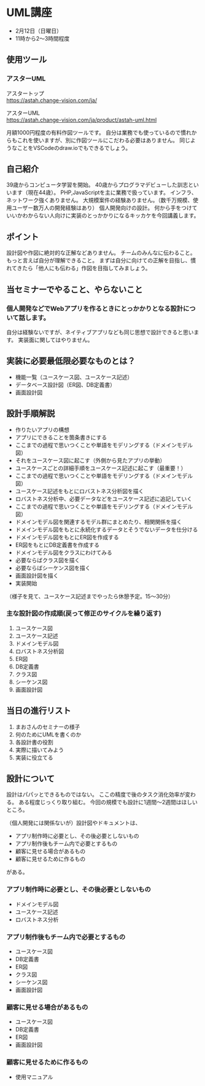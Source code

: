 # UML講座

- 2月12日（日曜日）
- 11時から2〜3時間程度

## 使用ツール

### アスターUML

アスタートップ  
https://astah.change-vision.com/ja/

アスターUML  
https://astah.change-vision.com/ja/product/astah-uml.html


月額1000円程度の有料作図ツールです。
自分は業務でも使っているので慣れからもこれを使いますが、別に作図ツールにこだわる必要はありません。
同じようなことをVSCodeのdraw.ioでもできるでしょう。

## 自己紹介
39歳からコンピュータ学習を開始。
40歳からプログラマデビューした訓志といいます（現在44歳）。
PHP,JavaScriptを主に業務で扱っています。
インフラ、ネットワーク強くありません。
大規模案件の経験ありません。（数千万規模、使用ユーザー数万人の開発経験はあり）
個人開発向けの設計。
何から手をつけていいかわからない人向けに実装のとっかかりになるキッカケを今回講義します。

## ポイント
設計図や作図に絶対的な正解などありません。
チームのみんなに伝わること。
もっと言えば自分が理解できること。
まずは自分に向けての正解を目指し、慣れてきたら「他人にも伝わる」作図を目指してみましょう。

## 当セミナーでやること、やらないこと

### 個人開発などでWebアプリを作るときにとっかかりとなる設計について話します。
自分は経験ないですが、ネイティブアプリなども同じ思想で設計できると思います。
実装面に関してはやりません。

## 実装に必要最低限必要なものとは？
- 機能一覧（ユースケース図、ユースケース記述）
- データベース設計図（ER図、DB定義書）
- 画面設計図

## 設計手順解説
- 作りたいアプリの構想
- アプリにできることを箇条書きにする
- ここまでの過程で思いつくことや単語をモデリングする（ドメインモデル図）
- それをユースケース図に起こす（外側から見たアプリの挙動）
- ユースケースごとの詳細手順をユースケース記述に起こす（最重要！）
- ここまでの過程で思いつくことや単語をモデリングする（ドメインモデル図）
- ユースケース記述をもとにロバストネス分析図を描く
- ロバストネス分析中、必要データなどをユースケース記述に追記していく
- ここまでの過程で思いつくことや単語をモデリングする（ドメインモデル図）
- ドメインモデル図を関連するモデル群にまとめたり、相関関係を描く
- ドメインモデル図をもとに永続化するデータとそうでないデータを仕分ける
- ドメインモデル図をもとにER図を作成する
- ER図をもとにDB定義書を作成する
- ドメインモデル図をクラスにわけてみる
- 必要ならばクラス図を描く
- 必要ならばシーケンス図を描く
- 画面設計図を描く
- 実装開始

（様子を見て、ユースケース記述までやったら休憩予定。15～30分）

### 主な設計図の作成順(戻って修正のサイクルを繰り返す)

1. ユースケース図
2. ユースケース記述
3. ドメインモデル図
4. ロバストネス分析図
5. ER図
6. DB定義書
7. クラス図
8. シーケンス図
9. 画面設計図

## 当日の進行リスト

1. まおさんのセミナーの様子
2. 何のためにUMLを書くのか
3. 各設計書の役割
4. 実際に描いてみよう
5. 実装に役立てる


## 設計について

設計はパパッとできるものではない。
ここの精度で後のタスク消化効率が変わる。
ある程度じっくり取り組む。
今回の規模でも設計に1週間〜2週間はほしいところ。

（個人開発には関係ないが）設計図やドキュメントは、

- アプリ制作時に必要とし、その後必要としないもの
- アプリ制作後もチーム内で必要とするもの
- 顧客に見せる場合があるもの
- 顧客に見せるために作るもの

がある。


### アプリ制作時に必要とし、その後必要としないもの

- ドメインモデル図
- ユースケース記述
- ロバストネス分析

### アプリ制作後もチーム内で必要とするもの
- ユースケース図
- DB定義書
- ER図
- クラス図
- シーケンス図
- 画面設計図

### 顧客に見せる場合があるもの
- ユースケース図
- DB定義書
- ER図
- 画面設計図

### 顧客に見せるために作るもの
- 使用マニュアル